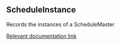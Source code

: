 ## ScheduleInstance


Records the instances of a ScheduleMaster

[Relevant documentation link](https://microsoft.github.io/azure-data-services-go-fast-documentation/4-Web-Application-Manual/4-Schedules.html#43-schedule-instances)